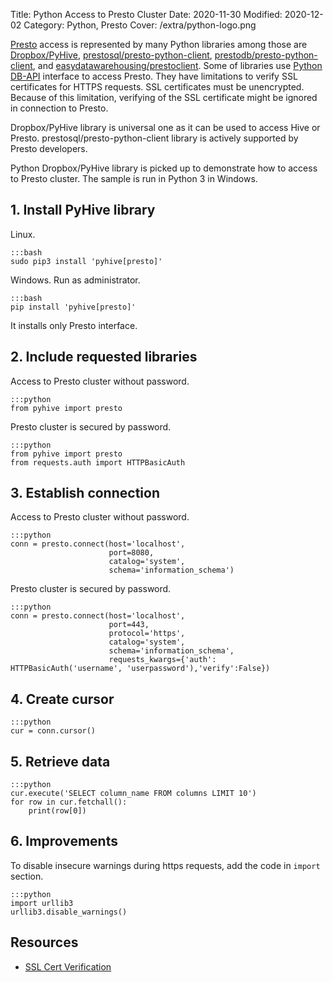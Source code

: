 Title: Python Access to Presto Cluster
Date: 2020-11-30
Modified: 2020-12-02
Category: Python, Presto
Cover: /extra/python-logo.png

[Presto](https://prestosql.io/) access is represented by many Python libraries among those are [Dropbox/PyHive](https://github.com/dropbox/PyHive), [prestosql/presto-python-client](https://github.com/prestosql/presto-python-client), [prestodb/presto-python-client](https://github.com/prestodb/presto-python-client), and [easydatawarehousing/prestoclient](https://github.com/easydatawarehousing/prestoclient). Some of libraries use [Python DB-API](https://www.python.org/dev/peps/pep-0249/) interface to access Presto. They have limitations to verify SSL certificates for HTTPS requests. SSL certificates must be unencrypted. Because of this limitation, verifying of the SSL certificate might be ignored in connection to Presto.

Dropbox/PyHive library is universal one as it can be used to access Hive or Presto. prestosql/presto-python-client library is actively supported by Presto developers.

Python Dropbox/PyHive library is picked up to demonstrate how to access to Presto cluster. The sample is run in Python 3 in Windows.

## 1. Install PyHive library

Linux.

    :::bash
    sudo pip3 install 'pyhive[presto]'

Windows. Run as administrator.

    :::bash
    pip install 'pyhive[presto]'

It installs only Presto interface.

## 2. Include requested libraries

Access to Presto cluster without password.

    :::python
    from pyhive import presto

Presto cluster is secured by password.

    :::python
    from pyhive import presto
    from requests.auth import HTTPBasicAuth

## 3. Establish connection

Access to Presto cluster without password.

    :::python
    conn = presto.connect(host='localhost',
                          port=8080,
                          catalog='system',
                          schema='information_schema')

Presto cluster is secured by password.

    :::python
    conn = presto.connect(host='localhost',
                          port=443,
                          protocol='https',
                          catalog='system',
                          schema='information_schema',
                          requests_kwargs={'auth': HTTPBasicAuth('username', 'userpassword'),'verify':False})

## 4. Create cursor

    :::python
    cur = conn.cursor()


## 5. Retrieve data

    :::python
    cur.execute('SELECT column_name FROM columns LIMIT 10')
    for row in cur.fetchall():
        print(row[0])

## 6. Improvements

To disable insecure warnings during https requests, add the code in `import` section.

    :::python
    import urllib3
    urllib3.disable_warnings()

## Resources
* [SSL Cert Verification](https://2.python-requests.org/en/master/user/advanced/#ssl-cert-verification)
